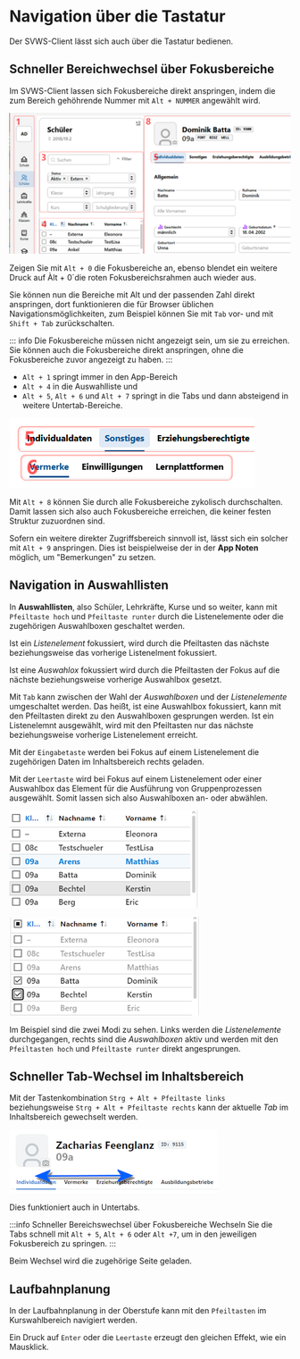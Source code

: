 # Navigation über die Tastatur

Der SVWS-Client lässt sich auch über die Tastatur bedienen.

## Schneller Bereichwechsel über Fokusbereiche

Im SVWS-Client lassen sich Fokusbereiche direkt anspringen, indem die zum Bereich gehöhrende Nummer mit `Alt + NUMMER` angewählt wird.

![Zeigen Sie mit Alt + 0 die Fokusbereiche](./graphics/svws_tastaturnavigation_fokusbereiche.png "mit Alt + 0 zeigen Sie in die Rot die Fokusbereiche an.")

Zeigen Sie mit `Alt + 0` die Fokusbereiche an, ebenso blendet ein weitere Druck auf Àlt + 0`die roten Fokusbereichsrahmen auch wieder aus.

Sie können nun die Bereiche mit Alt und der passenden Zahl direkt anspringen, dort funktionieren die für Browser üblichen Navigationsmöglichkeiten, zum Beispiel können Sie mit `Tab` vor- und mit `Shift + Tab` zurückschalten.

::: info Die Fokusbereiche müssen nicht angezeigt sein, um sie zu erreichen.
Sie können auch die Fokusbereiche direkt anspringen, ohne die Fokusbereiche zuvor angezeigt zu haben.
:::

* `Alt + 1` springt immer in den App-Bereich
* `Alt + 4` in die Auswahlliste und 
* `Alt + 5`, `Alt + 6` und `Alt + 7` springt in die Tabs und dann absteigend in weitere Untertab-Bereiche.

![Alt + 5, Alt + 6 und Alt + 7 springt in tabs und  Untertabs](./graphics/svws_tastaturnavigation_fokusbereiche_untertabs.png "Alt + 5 werden die Tabs ansprungen, 6 und 7 dann absteigend Ebenen von Untertabs.")

Mit `Alt + 8` können Sie durch alle Fokusbereiche zykolisch durchschalten. Damit lassen sich also auch Fokusbereiche erreichen, die keiner festen Struktur zuzuordnen sind.

Sofern ein weitere direkter Zugriffsbereich sinnvoll ist, lässt sich ein solcher mit `Alt + 9` anspringen. Dies ist beispielweise der in der **App Noten** möglich, um "Bemerkungen" zu setzen.

## Navigation in Auswahllisten

In **Auswahllisten**, also Schüler, Lehrkräfte, Kurse und so weiter, kann mit ````Pfeiltaste hoch```` und ````Pfeiltaste runter```` durch die Listenelemente oder die zugehörigen Auswahlboxen geschaltet werden.

Ist ein *Listenelement* fokussiert, wird durch die Pfeiltasten das nächste beziehungsweise das vorherige Listenelment fokussiert.

Ist eine *Auswahlox* fokussiert wird durch die Pfeiltasten der Fokus auf die nächste beziehungsweise vorherige Auswahlbox gesetzt.

Mit ````Tab```` kann zwischen der Wahl der *Auswahlboxen* und der *Listenelemente* umgeschaltet werden. Das heißt, ist eine Auswahlbox fokussiert, kann mit den Pfeiltasten direkt zu den Auswahlboxen gesprungen werden. Ist ein Listenelemnt ausgewählt, wird mit den Pfeiltasten nur das nächste beziehungsweise vorherige Listenelement erreicht. 

Mit der ````Eingabetaste```` werden bei Fokus auf einem Listenelement die zugehörigen Daten im Inhaltsbereich rechts geladen.

Mit der ````Leertaste```` wird bei Fokus auf einem Listenelement oder einer Auswahlbox das Element für die Ausführung von Gruppenprozessen ausgewählt. Somit lassen sich also Auswahlboxen an- oder abwählen.

![Auswahliste Listenelemente (Bechtel, Kerstin)](./graphics/svws_tastaturnavigation_auswahlliste_liste.png "Hier steht die Auswahl auf dem Listenelement Bechtel, Kerstin")

![Auswahl der Auswahlboxen](./graphics/svws_tastaturnavigation_auswahlliste_auswahlbox.png "Hier sind die Auswahlboxen aktiviert. Diese können mit den Pfeiltasten hoch und runter direkt angewählt und mit der Leertaste umgeschaltet werden.")

Im Beispiel sind die zwei Modi zu sehen. Links werden die *Listenelemente* durchgegangen, rechts sind die *Auswahlboxen* aktiv und werden mit den ````Pfeiltasten hoch```` und ````Pfeiltaste runter```` direkt angesprungen.

## Schneller Tab-Wechsel im Inhaltsbereich

Mit der Tastenkombination ````Strg + Alt + Pfeiltaste links```` beziehungsweise ````Strg + Alt + Pfeiltaste rechts```` kann der aktuelle *Tab* im Inhaltsbereich gewechselt werden.

![Tabs vorwärts und rückwarts durchschalten](./graphics/svws_tastaturnavigation_tabsdurchschalten.png "Schalten Sie die Tabs vorwärts und rückwärts durch.")

Dies funktioniert auch in Untertabs.

:::info Schneller Bereichswechsel über Fokusbereiche
Wechseln Sie die Tabs schnell mit `Alt + 5`, `Alt + 6` oder `Alt +7`, um in den jeweiligen Fokusbereich zu springen.
:::

Beim Wechsel wird die zugehörige Seite geladen.

## Laufbahnplanung

In der Laufbahnplanung in der Oberstufe kann mit den `Pfeiltasten` im Kurswahlbereich navigiert werden.

Ein Druck auf `Enter` oder die `Leertaste` erzeugt den gleichen Effekt, wie ein Mausklick.